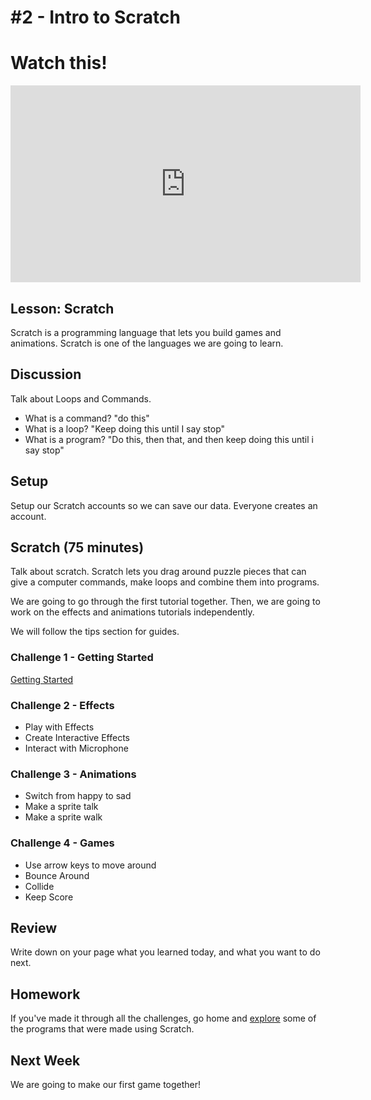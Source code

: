 # #2 - Intro to Scratch

# Watch this!
<iframe src="http://embed.ted.com/talks/thomas_suarez_a_12_year_old_app_developer.html" width="560" height="315" frameborder="0" scrolling="no" webkitAllowFullScreen mozallowfullscreen allowFullScreen></iframe>

## Lesson: Scratch
Scratch is a programming language that lets you build games and animations.  Scratch is one of the languages we are going to learn.

## Discussion
Talk about Loops and Commands.
* What is a command?  "do this"
* What is a loop? "Keep doing this until I say stop"
* What is a program? "Do this, then that, and then keep doing this until i say stop"

## Setup
Setup our Scratch accounts so we can save our data.  Everyone creates an account.

## Scratch (75 minutes)
Talk about scratch.  Scratch lets you drag around puzzle pieces that can give a computer commands, make loops and combine them into programs.

We are going to go through the first tutorial together.  Then, we are going to work on the effects and animations tutorials independently.  

We will follow the tips section for guides.

### Challenge 1 - Getting Started
[Getting Started](http://scratch.mit.edu/projects/editor/?tip_bar=getStarted)

### Challenge 2 - Effects
 * Play with Effects
 * Create Interactive Effects
 * Interact with Microphone

### Challenge 3 - Animations
 * Switch from happy to sad
 * Make a sprite talk
 * Make a sprite walk

### Challenge 4 - Games
 * Use arrow keys to move around
 * Bounce Around
 * Collide
 * Keep Score

## Review 
Write down on your page what you learned today, and what you want to do next.

## Homework
If you've made it through all the challenges, go home and [explore](http://scratch.mit.edu/explore/?date=this_month) some of the programs that were made using Scratch.

## Next Week
We are going to make our first game together!
